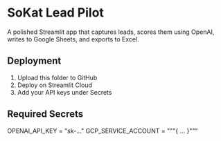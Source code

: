 
# SoKat Lead Pilot

A polished Streamlit app that captures leads, scores them using OpenAI, writes to Google Sheets, and exports to Excel.

## Deployment
1. Upload this folder to GitHub
2. Deploy on Streamlit Cloud
3. Add your API keys under Secrets

## Required Secrets
OPENAI_API_KEY = "sk-..."
GCP_SERVICE_ACCOUNT = """{ ... }"""
